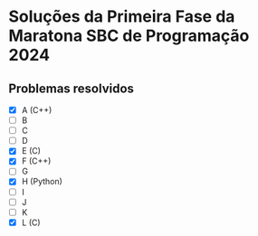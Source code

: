 # Soluções da Primeira Fase da Maratona SBC de Programação 2024

## Problemas resolvidos

- [x] A (C++)
- [ ] B
- [ ] C
- [ ] D
- [x] E (C)
- [x] F (C++)
- [ ] G
- [x] H (Python)
- [ ] I
- [ ] J
- [ ] K
- [x] L (C)
